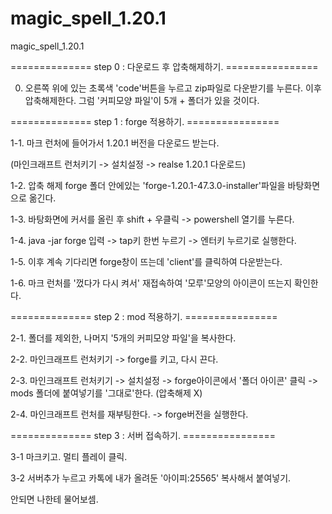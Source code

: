 # magic_spell_1.20.1
magic_spell_1.20.1

============== step 0 : 다운로드 후 압축해제하기. ================

0. 오른쪽 위에 있는 초록색 'code'버튼을 누르고 zip파일로 다운받기를 누른다.
이후 압축해제한다. 그럼 '커피모양 파일'이 5개 + 폴더가 있을 것이다.
   
============== step 1 : forge 적용하기. ================


1-1. 마크 런처에 들어가서 1.20.1 버전을 다운로드 받는다. 

(마인크래프트 런처키기 -> 설치설정 -> realse 1.20.1 다운로드)

1-2. 압축 해제 forge 폴더 안에있는 'forge-1.20.1-47.3.0-installer'파일을 바탕화면으로 옮긴다.

1-3. 바탕화면에 커서를 올린 후 shift + 우클릭 -> powershell 열기를 누른다.

1-4. java -jar forge 입력 -> tap키 한번 누르기 -> 엔터키 누르기로 실행한다.

1-5. 이후 계속 기다리면 forge창이 뜨는데 'client'를 클릭하여 다운받는다.

1-6. 마크 런처를 '껐다가 다시 켜서' 재접속하여 '모루'모양의 아이콘이 뜨는지 확인한다.


============== step 2 : mod 적용하기. ================


2-1. 폴더를 제외한, 나머지 '5개의 커피모양 파일'을 복사한다.

2-2. 마인크래프트 런처키기 -> forge를 키고, 다시 끈다.

2-3. 마인크래프트 런처키기 -> 설치설정 -> forge아이콘에서 '폴더 아이콘' 클릭 -> mods 폴더에 붙여넣기를 '그대로'한다. (압축해제 X)

2-4. 마인크래프트 런처를 재부팅한다. -> forge버전을 실행한다.


============== step 3 : 서버 접속하기. ================


3-1 마크키고. 멀티 플레이 클릭.

3-2 서버추가 누르고 카톡에 내가 올려둔 '아이피:25565' 복사해서 붙여넣기.

안되면 나한테 물어보셈.
